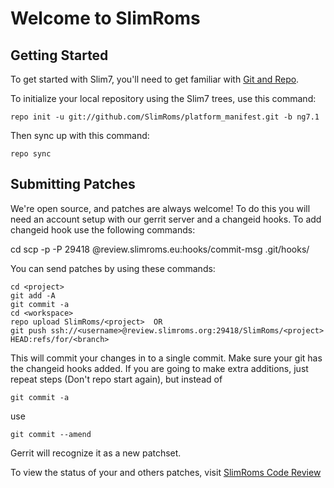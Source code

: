 Welcome to SlimRoms
===================


Getting Started
---------------

To get started with Slim7, you'll need to get familiar with
[Git and Repo](https://source.android.com/source/using-repo.html).

To initialize your local repository using the Slim7 trees, use this command:


	repo init -u git://github.com/SlimRoms/platform_manifest.git -b ng7.1



Then sync up with this command:

	repo sync



Submitting Patches
------------------

We're open source, and patches are always welcome!
To do this you will need an account setup with our gerrit server and a changeid hooks.
To add changeid hook use the following commands:

cd <project>
scp -p -P 29418 <username>@review.slimroms.eu:hooks/commit-msg .git/hooks/

You can send patches by using these commands:

    cd <project>
    git add -A
    git commit -a
    cd <workspace>
    repo upload SlimRoms/<project>  OR
    git push ssh://<username>@review.slimroms.org:29418/SlimRoms/<project> HEAD:refs/for/<branch>

This will commit your changes in to a single commit.
Make sure your git has the changeid hooks added.
If you are going to make extra additions, just repeat steps (Don't repo start again), but instead of

	git commit -a

use

	git commit --amend

Gerrit will recognize it as a new patchset.

To view the status of your and others patches, visit [SlimRoms Code Review](http://review.slimroms.org)
